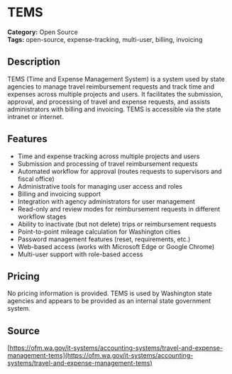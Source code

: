 # TEMS

**Category:** Open Source  
**Tags:** open-source, expense-tracking, multi-user, billing, invoicing

## Description
TEMS (Time and Expense Management System) is a system used by state agencies to manage travel reimbursement requests and track time and expenses across multiple projects and users. It facilitates the submission, approval, and processing of travel and expense requests, and assists administrators with billing and invoicing. TEMS is accessible via the state intranet or internet.

## Features
- Time and expense tracking across multiple projects and users
- Submission and processing of travel reimbursement requests
- Automated workflow for approval (routes requests to supervisors and fiscal office)
- Administrative tools for managing user access and roles
- Billing and invoicing support
- Integration with agency administrators for user management
- Read-only and review modes for reimbursement requests in different workflow stages
- Ability to inactivate (but not delete) trips or reimbursement requests
- Point-to-point mileage calculation for Washington cities
- Password management features (reset, requirements, etc.)
- Web-based access (works with Microsoft Edge or Google Chrome)
- Multi-user support with role-based access

## Pricing
No pricing information is provided. TEMS is used by Washington state agencies and appears to be provided as an internal state government system.

## Source
[https://ofm.wa.gov/it-systems/accounting-systems/travel-and-expense-management-tems](https://ofm.wa.gov/it-systems/accounting-systems/travel-and-expense-management-tems)